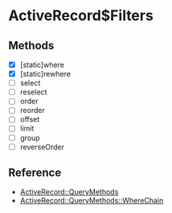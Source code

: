 # ActiveRecord$Filters

## Methods

- [x] [static]where
- [x] [static]rewhere
- [ ] select
- [ ] reselect
- [ ] order
- [ ] reorder
- [ ] offset
- [ ] limit
- [ ] group
- [ ] reverseOrder

## Reference

- [ActiveRecord::QueryMethods](https://api.rubyonrails.org/v6.1.0/classes/ActiveRecord/QueryMethods.html)
- [ActiveRecord::QueryMethods::WhereChain](https://api.rubyonrails.org/v6.1.0/classes/ActiveRecord/QueryMethods/WhereChain.html)
